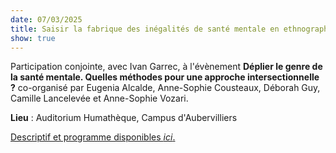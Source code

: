 ```yaml
---
date: 07/03/2025
title: Saisir la fabrique des inégalités de santé mentale en ethnographe. Les appropriations de la culture psychologique contemporaine aux prismes de l’âge, du genre et de la classe
show: true
---
```

Participation conjointe, avec Ivan Garrec, à l'évènement **Déplier le genre de la santé mentale. Quelles méthodes pour une approche intersectionnelle ?** co-organisé par Eugenia Alcalde, Anne-Sophie Cousteaux, Déborah Guy, Camille Lancelevée et Anne-Sophie Vozari.

**Lieu** : Auditorium Humathèque, Campus d'Aubervilliers

[Descriptif et programme disponibles *ici*.](https://gendhi.eu/actualite/journee-detude-deplier-le-genre-de-la-sante-mentale-quelles-methodes-pour-une-approche-intersectionnelle/)
